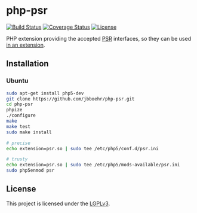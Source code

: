 
# php-psr

[![Build Status](https://travis-ci.org/jbboehr/php-psr.svg?branch=master)](https://travis-ci.org/jbboehr/php-psr)
[![Coverage Status](https://coveralls.io/repos/jbboehr/php-psr/badge.svg?branch=master&service=github)](https://coveralls.io/github/jbboehr/php-psr?branch=master)
[![License](https://img.shields.io/badge/license-LGPLv3-brightgreen.svg)](LICENSE.md)

PHP extension providing the accepted [PSR](http://www.php-fig.org/psr/) interfaces, so they can be used [in an extension](https://github.com/jbboehr/php-handlebars/blob/v0.7.1/impl.c#L213-L215).


## Installation

### Ubuntu

```bash
sudo apt-get install php5-dev
git clone https://github.com/jbboehr/php-psr.git
cd php-psr
phpize
./configure
make
make test
sudo make install

# precise
echo extension=psr.so | sudo tee /etc/php5/conf.d/psr.ini

# trusty
echo extension=psr.so | sudo tee /etc/php5/mods-available/psr.ini
sudo php5enmod psr
```


## License

This project is licensed under the [LGPLv3](http://www.gnu.org/licenses/lgpl-3.0.txt).

